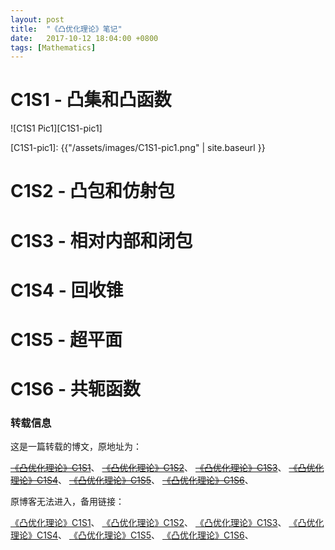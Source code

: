 ```yaml
---
layout: post
title:  "《凸优化理论》笔记"
date:   2017-10-12 18:04:00 +0800
tags: [Mathematics]
---
```


# C1S1 - 凸集和凸函数
![C1S1 Pic1][C1S1-pic1]

[C1S1-pic1]: {{"/assets/images/C1S1-pic1.png" | site.baseurl }}
# C1S2 - 凸包和仿射包

# C1S3 - 相对内部和闭包

# C1S4 - 回收锥

# C1S5 - 超平面

# C1S6 - 共轭函数




### 转载信息
这是一篇转载的博文，原地址为：

<del>[《凸优化理论》C1S1](http://www.cnblogs.com/murongxixi/p/3592798.html)</del>、
<del>[《凸优化理论》C1S2](http://www.cnblogs.com/murongxixi/p/3594796.html)</del>、
<del>[《凸优化理论》C1S3](http://www.cnblogs.com/murongxixi/p/3598645.html)</del>、
<del>[《凸优化理论》C1S4](http://www.cnblogs.com/murongxixi/p/3602923.html)</del>、
<del>[《凸优化理论》C1S5](http://www.cnblogs.com/murongxixi/p/3615034.html)</del>、
<del>[《凸优化理论》C1S6](http://www.cnblogs.com/murongxixi/p/3617054.html)</del>、

原博客无法进入，备用链接：

[《凸优化理论》C1S1](https://www.tuicool.com/articles/ye6Zze)、
[《凸优化理论》C1S2](https://www.tuicool.com/articles/NjyM7r)、
[《凸优化理论》C1S3](https://www.tuicool.com/articles/QRJJV3)、
[《凸优化理论》C1S4](https://www.tuicool.com/articles/nMnEveR)、
[《凸优化理论》C1S5](https://www.tuicool.com/articles/eQBFzyM)、
[《凸优化理论》C1S6](https://www.tuicool.com/articles/iYF3yu2)、
